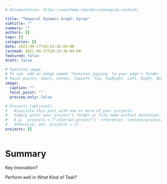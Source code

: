 ```yaml
---
# Documentation: https://wowchemy.com/docs/managing-content/

title: "Temporal Dynamic Graph: Dyrep"
subtitle: ""
summary: ""
authors: []
tags: []
categories: []
date: 2021-09-17T20:24:36-04:00
lastmod: 2021-09-17T20:24:36-04:00
featured: false
draft: false

# Featured image
# To use, add an image named `featured.jpg/png` to your page's folder.
# Focal points: Smart, Center, TopLeft, Top, TopRight, Left, Right, BottomLeft, Bottom, BottomRight.
image:
  caption: ""
  focal_point: ""
  preview_only: false

# Projects (optional).
#   Associate this post with one or more of your projects.
#   Simply enter your project's folder or file name without extension.
#   E.g. `projects = ["internal-project"]` references `content/project/deep-learning/index.md`.
#   Otherwise, set `projects = []`.
projects: []
---
```



# Summary

Key Innovation?

Perform well in What Kind of Task?